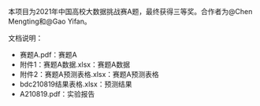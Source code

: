 本项目为2021年中国高校大数据挑战赛A题，最终获得三等奖。合作者为@Chen Mengting和@Gao Yifan。

文档说明：
- 赛题A.pdf：赛题A
- 附件1：赛题A数据.xlsx：赛题A数据
- 附件2：赛题A预测表格.xlsx：赛题A预测表格
- bdc210819结果表格.xlsx：预测结果
- A210819.pdf：实验报告
